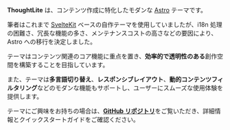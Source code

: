 **ThoughtLite** は、コンテンツ作成に特化したモダンな [Astro](https://astro.build/) テーマです。

筆者はこれまで [SvelteKit](https://svelte.dev/docs/kit/introduction) ベースの自作テーマを使用していましたが、i18n 処理の困難さ、冗長な機能の多さ、メンテナンスコストの高さなどの要因により、Astro への移行を決定しました。

テーマはコンテンツ関連のコア機能に重点を置き、**効率的で透明性のある**創作空間を構築することを目指しています。

また、テーマは**多言語切り替え**、**レスポンシブレイアウト**、**動的コンテンツフィルタリング**などのモダンな機能もサポートし、ユーザーにスムーズな使用体験を提供します。

テーマにご興味をお持ちの場合は、[**GitHub リポジトリ**](https://github.com/tuyuritio/astro-theme-thought-lite)をご覧いただき、詳細情報とクイックスタートガイドをご確認ください。